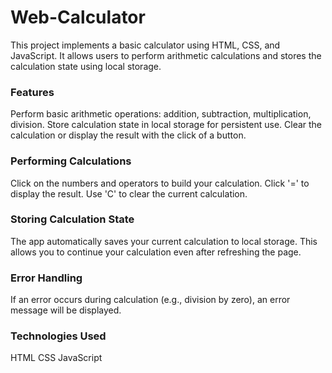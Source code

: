 # Web-Calculator

This project implements a basic calculator using HTML, CSS, and JavaScript. It allows users to perform arithmetic calculations and stores the calculation state using local storage.

### Features
Perform basic arithmetic operations: addition, subtraction, multiplication, division.
Store calculation state in local storage for persistent use.
Clear the calculation or display the result with the click of a button.

### Performing Calculations
Click on the numbers and operators to build your calculation.
Click '=' to display the result.
Use 'C' to clear the current calculation.

### Storing Calculation State
The app automatically saves your current calculation to local storage.
This allows you to continue your calculation even after refreshing the page.

### Error Handling
If an error occurs during calculation (e.g., division by zero), an error message will be displayed.

### Technologies Used
HTML
CSS
JavaScript
